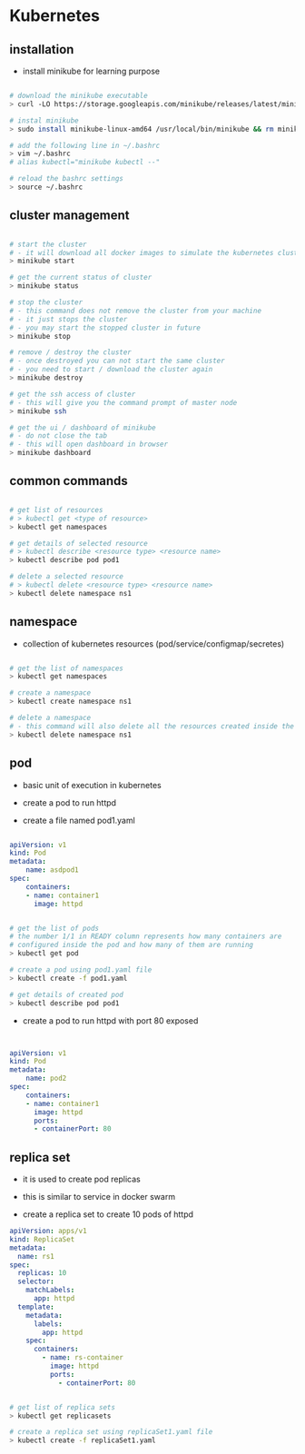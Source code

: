 # Kubernetes

## installation

- install minikube for learning purpose

```bash

# download the minikube executable
> curl -LO https://storage.googleapis.com/minikube/releases/latest/minikube-linux-amd64

# instal minikube
> sudo install minikube-linux-amd64 /usr/local/bin/minikube && rm minikube-linux-amd64

# add the following line in ~/.bashrc
> vim ~/.bashrc
# alias kubectl="minikube kubectl --"

# reload the bashrc settings
> source ~/.bashrc

```

## cluster management

```bash

# start the cluster
# - it will download all docker images to simulate the kubernetes cluster
> minikube start

# get the current status of cluster
> minikube status

# stop the cluster
# - this command does not remove the cluster from your machine
# - it just stops the cluster
# - you may start the stopped cluster in future
> minikube stop

# remove / destroy the cluster
# - once destroyed you can not start the same cluster
# - you need to start / download the cluster again
> minikube destroy

# get the ssh access of cluster
# - this will give you the command prompt of master node
> minikube ssh

# get the ui / dashboard of minikube
# - do not close the tab
# - this will open dashboard in browser
> minikube dashboard

```

## common commands

```bash

# get list of resources
# > kubectl get <type of resource>
> kubectl get namespaces

# get details of selected resource
# > kubectl describe <resource type> <resource name>
> kubectl describe pod pod1

# delete a selected resource
# > kubectl delete <resource type> <resource name>
> kubectl delete namespace ns1

```

## namespace

- collection of kubernetes resources (pod/service/configmap/secretes)

```bash

# get the list of namespaces
> kubectl get namespaces

# create a namespace
> kubectl create namespace ns1

# delete a namespace
# - this command will also delete all the resources created inside the selected namespace
> kubectl delete namespace ns1

```

## pod

- basic unit of execution in kubernetes

- create a pod to run httpd
- create a file named pod1.yaml

```yaml

apiVersion: v1
kind: Pod
metadata:
    name: asdpod1
spec:
    containers:
    - name: container1
      image: httpd

```

```bash

# get the list of pods
# the number 1/1 in READY column represents how many containers are
# configured inside the pod and how many of them are running
> kubectl get pod

# create a pod using pod1.yaml file
> kubectl create -f pod1.yaml

# get details of created pod
> kubectl describe pod pod1

```

- create a pod to run httpd with port 80 exposed

```yaml


apiVersion: v1
kind: Pod
metadata:
    name: pod2
spec:
    containers:
    - name: container1
      image: httpd
      ports:
      - containerPort: 80


```

## replica set

- it is used to create pod replicas
- this is similar to service in docker swarm

- create a replica set to create 10 pods of httpd

```yaml
apiVersion: apps/v1
kind: ReplicaSet
metadata:
  name: rs1
spec:
  replicas: 10
  selector:
    matchLabels:
      app: httpd
  template:
    metadata:
      labels:
        app: httpd
    spec:
      containers:
        - name: rs-container
          image: httpd
          ports:
            - containerPort: 80
```

```bash

# get list of replica sets
> kubectl get replicasets

# create a replica set using replicaSet1.yaml file
> kubectl create -f replicaSet1.yaml

```
